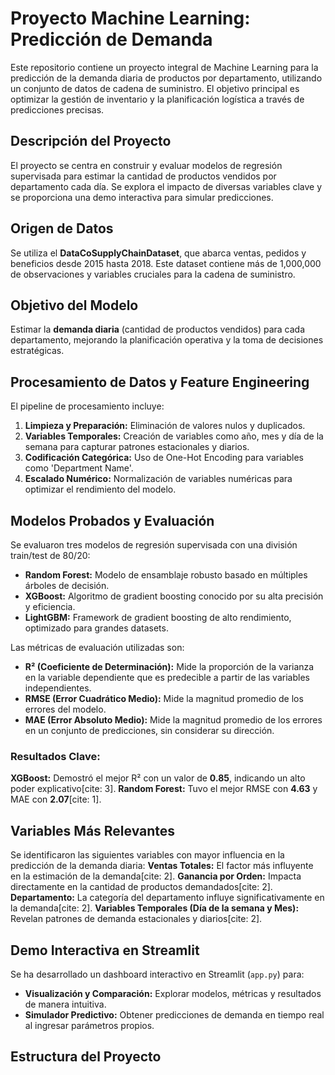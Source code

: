 # Proyecto Machine Learning: Predicción de Demanda
Este repositorio contiene un proyecto integral de Machine Learning para la predicción de la demanda diaria de productos por departamento, utilizando un conjunto de datos de cadena de suministro. El objetivo principal es optimizar la gestión de inventario y la planificación logística a través de predicciones precisas.

## Descripción del Proyecto

El proyecto se centra en construir y evaluar modelos de regresión supervisada para estimar la cantidad de productos vendidos por departamento cada día. Se explora el impacto de diversas variables clave y se proporciona una demo interactiva para simular predicciones.

## Origen de Datos

Se utiliza el **DataCoSupplyChainDataset**, que abarca ventas, pedidos y beneficios desde 2015 hasta 2018. Este dataset contiene más de 1,000,000 de observaciones y variables cruciales para la cadena de suministro.

## Objetivo del Modelo

Estimar la **demanda diaria** (cantidad de productos vendidos) para cada departamento, mejorando la planificación operativa y la toma de decisiones estratégicas.

## Procesamiento de Datos y Feature Engineering

El pipeline de procesamiento incluye:
1.  **Limpieza y Preparación:** Eliminación de valores nulos y duplicados.
2.  **Variables Temporales:** Creación de variables como año, mes y día de la semana para capturar patrones estacionales y diarios.
3.  **Codificación Categórica:** Uso de One-Hot Encoding para variables como 'Department Name'.
4.  **Escalado Numérico:** Normalización de variables numéricas para optimizar el rendimiento del modelo.

## Modelos Probados y Evaluación

Se evaluaron tres modelos de regresión supervisada con una división train/test de 80/20:
* **Random Forest:** Modelo de ensamblaje robusto basado en múltiples árboles de decisión.
* **XGBoost:** Algoritmo de gradient boosting conocido por su alta precisión y eficiencia.
* **LightGBM:** Framework de gradient boosting de alto rendimiento, optimizado para grandes datasets.

Las métricas de evaluación utilizadas son:
* **R² (Coeficiente de Determinación):** Mide la proporción de la varianza en la variable dependiente que es predecible a partir de las variables independientes.
* **RMSE (Error Cuadrático Medio):** Mide la magnitud promedio de los errores del modelo.
* **MAE (Error Absoluto Medio):** Mide la magnitud promedio de los errores en un conjunto de predicciones, sin considerar su dirección.

### Resultados Clave:
**XGBoost:** Demostró el mejor R² con un valor de **0.85**, indicando un alto poder explicativo[cite: 3].
**Random Forest:** Tuvo el mejor RMSE con **4.63** y MAE con **2.07**[cite: 1].

## Variables Más Relevantes

Se identificaron las siguientes variables con mayor influencia en la predicción de la demanda diaria:
**Ventas Totales:** El factor más influyente en la estimación de la demanda[cite: 2].
**Ganancia por Orden:** Impacta directamente en la cantidad de productos demandados[cite: 2].
**Departamento:** La categoría del departamento influye significativamente en la demanda[cite: 2].
**Variables Temporales (Día de la semana y Mes):** Revelan patrones de demanda estacionales y diarios[cite: 2].

## Demo Interactiva en Streamlit

Se ha desarrollado un dashboard interactivo en Streamlit (`app.py`) para:
* **Visualización y Comparación:** Explorar modelos, métricas y resultados de manera intuitiva.
* **Simulador Predictivo:** Obtener predicciones de demanda en tiempo real al ingresar parámetros propios.

## Estructura del Proyecto